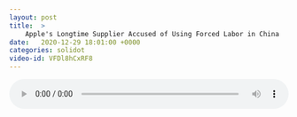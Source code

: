 ```yaml
---
layout: post
title:  >
    Apple's Longtime Supplier Accused of Using Forced Labor in China
date:   2020-12-29 18:01:00 +0000
categories: solidot
video-id: VFDl8hCxRF8
---
```


<audio src="/assets/59273b28095738c290ba5f4e7c0fbf5d.mp3" style="width: 100%;" controls></audio>

